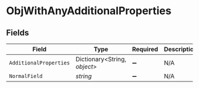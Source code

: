# ObjWithAnyAdditionalProperties


## Fields

| Field                        | Type                         | Required                     | Description                  |
| ---------------------------- | ---------------------------- | ---------------------------- | ---------------------------- |
| `AdditionalProperties`       | Dictionary<String, *object*> | :heavy_minus_sign:           | N/A                          |
| `NormalField`                | *string*                     | :heavy_minus_sign:           | N/A                          |